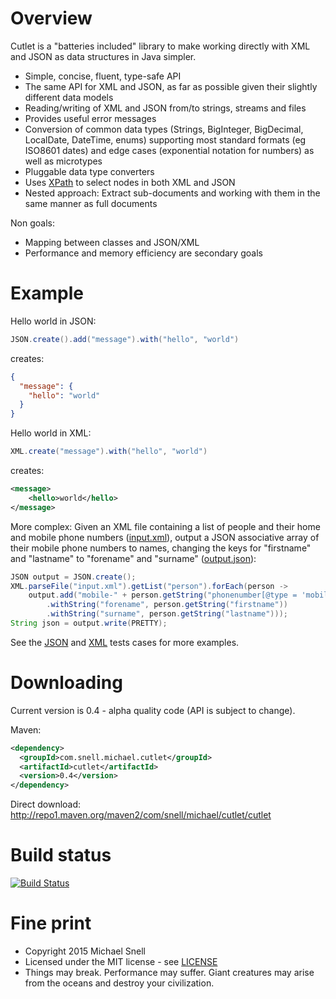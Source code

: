 Overview
========

Cutlet is a "batteries included" library to make working directly with XML and JSON as data structures in Java simpler.

- Simple, concise, fluent, type-safe API  
- The same API for XML and JSON, as far as possible given their slightly different data models
- Reading/writing of XML and JSON from/to strings, streams and files
- Provides useful error messages
- Conversion of common data types (Strings, BigInteger, BigDecimal, LocalDate, DateTime, enums) supporting
most standard formats (eg ISO8601 dates) and edge cases (exponential notation for numbers) as well as microtypes
- Pluggable data type converters
- Uses [XPath](http://en.wikipedia.org/wiki/XPath) to select nodes in both XML and JSON
- Nested approach: Extract sub-documents and working with them in the same manner as full documents

Non goals:

- Mapping between classes and JSON/XML
- Performance and memory efficiency are secondary goals

Example
=======

Hello world in JSON:

````java
JSON.create().add("message").with("hello", "world")
````

creates: 

````json
{
  "message": {
    "hello": "world"
  }
}
````

Hello world in XML:

````java
XML.create("message").with("hello", "world")
````

creates: 

````xml
<message>
    <hello>world</hello>
</message>
````

More complex: Given an XML file containing a list of people and their home and mobile phone numbers
([input.xml](https://github.com/snellm/cutlet/blob/master/src/test/resources/com/snell/michael/cutlet/implementation/example/input.xml)), output a JSON associative 
array of their mobile phone numbers to names, changing the keys for "firstname" and "lastname" to "forename" and 
"surname" ([output.json](https://github.com/snellm/cutlet/blob/master/src/test/resources/com/snell/michael/cutlet/implementation/example/output.json)):

````java
JSON output = JSON.create();
XML.parseFile("input.xml").getList("person").forEach(person -> 
    output.add("mobile-" + person.getString("phonenumber[@type = 'mobile']"))
        .withString("forename", person.getString("firstname"))
        .withString("surname", person.getString("lastname")));
String json = output.write(PRETTY);
````

See the [JSON](https://github.com/snellm/cutlet/blob/master/src/test/java/com/snell/michael/cutlet/implementation/JSONTest.java) and 
[XML](https://github.com/snellm/cutlet/blob/master/src/test/java/com/snell/michael/cutlet/implementation/XMLTest.java) tests cases for more examples.

Downloading
===========

Current version is 0.4 - alpha quality code (API is subject to change).

Maven:

````xml
<dependency>
  <groupId>com.snell.michael.cutlet</groupId>
  <artifactId>cutlet</artifactId>
  <version>0.4</version>
</dependency>
````

Direct download: http://repo1.maven.org/maven2/com/snell/michael/cutlet/cutlet

Build status
============
[![Build Status](https://travis-ci.org/snellm/cutlet.svg?branch=master)](https://travis-ci.org/snellm/cutlet)

Fine print
==========
- Copyright 2015 Michael Snell
- Licensed under the MIT license - see [LICENSE](https://github.com/snellm/cutlet/blob/master/LICENSE)
- Things may break. Performance may suffer. Giant creatures may arise from the oceans and destroy your civilization.
